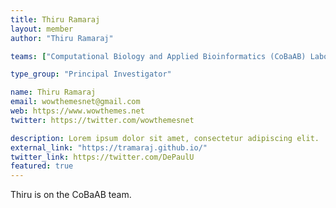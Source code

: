 ```yaml
---
title: Thiru Ramaraj
layout: member
author: "Thiru Ramaraj"

teams: ["Computational Biology and Applied Bioinformatics (CoBaAB) Laboratory"]

type_group: "Principal Investigator"

name: Thiru Ramaraj
email: wowthemesnet@gmail.com
web: https://www.wowthemes.net
twitter: https://twitter.com/wowthemesnet

description: Lorem ipsum dolor sit amet, consectetur adipiscing elit.
external_link: "https://tramaraj.github.io/"
twitter_link: https://twitter.com/DePaulU
featured: true
---
```

Thiru is on the CoBaAB team.